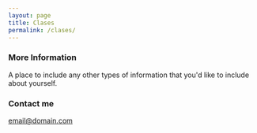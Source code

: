 ```yaml
---
layout: page
title: Clases
permalink: /clases/
---
```




### More Information

A place to include any other types of information that you'd like to include about yourself.

### Contact me

[email@domain.com](mailto:email@domain.com)
